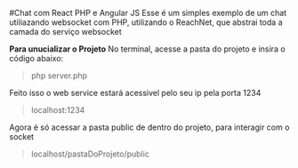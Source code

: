 #Chat com React PHP e Angular JS
Esse é um simples exemplo de um chat utiliazando websocket com PHP, utilizando o ReachNet, que abstrai toda a camada do serviço websocket

**Para unucializar o Projeto**
No terminal, acesse a pasta do projeto e insira o código abaixo:
>php server.php

Feito isso o web service estará acessivel pelo seu ip pela porta 1234
>localhost:1234

Agora é só acessar a pasta public de dentro do projeto, para interagir com o socket
>localhost/pastaDoProjeto/public
